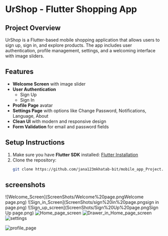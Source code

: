 # UrShop - Flutter Shopping App

## Project Overview
UrShop is a Flutter-based mobile shopping application that allows users to sign up, sign in, and explore products. The app includes user authentication, profile management, settings, and a welcoming interface with image sliders.

## Features
- **Welcome Screen** with image slider
- **User Authentication**
  - Sign Up
  - Sign In
- **Profile Page** avatar
- **Settings Page** with options like Change Password, Notifications, Language, About
- **Clean UI** with modern and responsive design
- **Form Validation** for email and password fields

## Setup Instructions
1. Make sure you have **Flutter SDK** installed: [Flutter Installation](https://flutter.dev/docs/get-started/install)
2. Clone the repository:
   ```bash
   git clone https://github.com/jana123mkhatab-bit/mobile_app_Project.git

## screenshots
![Welcome_Screen](ScreenShots/Welcome%20page.pngWelcome page.png)
![Sign_in_Screen](ScreenShots/sign%20in%20page.pngsign in page.png)
![Sign_up_screen](ScreenShots/Sign%20Up%20page.pngSign Up page.png)
![Home_page_screen](ScreenShots/Home%20Page.png)
![Drawer_in_Home_page_screen](ScreenShots/Drawer%20in%20home%20page.png)
![settings](ScreenShots/settings%20page.png)

![profile_page](ScreenShots/Profile%20Page.png)
